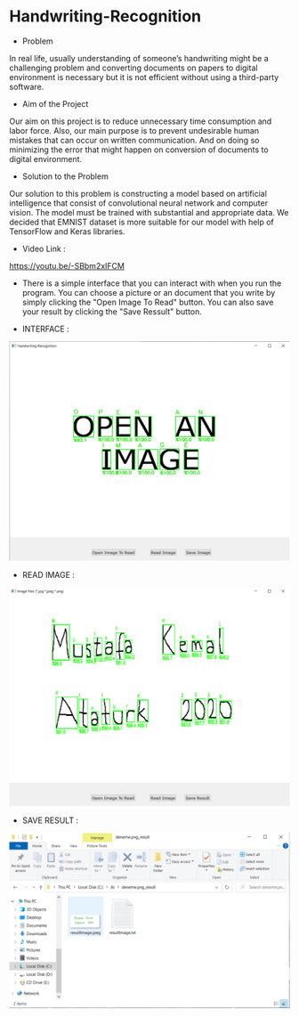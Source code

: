 # Handwriting-Recognition

* Problem

In real life, usually understanding of someone’s handwriting might be a challenging problem and converting documents on papers to digital environment is necessary but it is not efficient without using a third-party software.

* Aim of the Project

Our aim on this project is to reduce unnecessary time consumption and labor force. Also, our main purpose is to prevent undesirable human mistakes that can occur on written 
communication. And on doing so minimizing the error that might happen on conversion of documents to digital environment.

* Solution to the Problem

Our solution to this problem is constructing a model based on artificial intelligence that consist of convolutional neural network and computer vision.  The model must be trained 
with substantial and appropriate data. We decided that EMNIST dataset is more suitable for our model with help of TensorFlow and Keras libraries. 

* Video Link :

https://youtu.be/-SBbm2xIFCM


* There is a simple interface that you can interact with when you run the program. You can choose a picture or an document that you write by simply clicking the "Open Image To 
Read" button. You can also save your result by clicking the "Save Ressult" button.

* INTERFACE : 

![Game Process](https://github.com/coredumpz/Handwriting-Recognition/blob/main/Pictures/1.png)

* READ IMAGE :

![Game Process](https://github.com/coredumpz/Handwriting-Recognition/blob/main/Pictures/2.png)

* SAVE RESULT :

![Game Process](https://github.com/coredumpz/Handwriting-Recognition/blob/main/Pictures/3.png)
